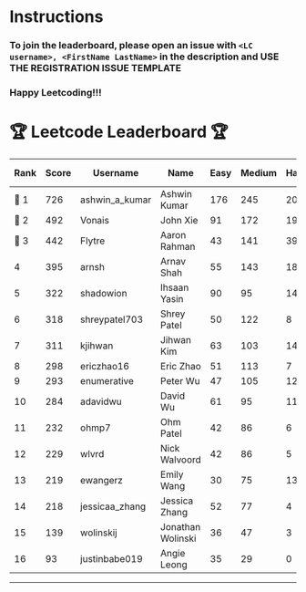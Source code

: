 # Instructions
### To join the leaderboard, please open an issue with `<LC username>, <FirstName LastName>` in the description and USE THE REGISTRATION ISSUE TEMPLATE
### Happy Leetcoding!!!


# 🏆 Leetcode Leaderboard 🏆

| Rank | Score | Username       | Name | Easy | Medium | Hard | Problems Solved |
|------|----------------|-----------------|-------------------|--------------|--------------|--------------|--------------|
| 🥇 1 | 726 | ashwin_a_kumar | Ashwin Kumar | 176 | 245 | 20 | 441 |
| 🥈 2 | 492 | Vonais | John Xie | 91 | 172 | 19 | 282 |
| 🥉 3 | 442 | Flytre | Aaron Rahman | 43 | 141 | 39 | 223 |
| 4 | 395 | arnsh | Arnav Shah | 55 | 143 | 18 | 216 |
| 5 | 322 | shadowion | Ihsaan Yasin | 90 | 95 | 14 | 199 |
| 6 | 318 | shreypatel703 | Shrey Patel | 50 | 122 | 8 | 180 |
| 7 | 311 | kjihwan | Jihwan Kim | 63 | 103 | 14 | 180 |
| 8 | 298 | ericzhao16 | Eric Zhao | 51 | 113 | 7 | 171 |
| 9 | 293 | enumerative | Peter Wu | 47 | 105 | 12 | 164 |
| 10 | 284 | adavidwu | David Wu | 61 | 95 | 11 | 167 |
| 11 | 232 | ohmp7 | Ohm Patel | 42 | 86 | 6 | 134 |
| 12 | 229 | wlvrd | Nick Walvoord | 42 | 86 | 5 | 133 |
| 13 | 219 | ewangerz | Emily Wang | 30 | 75 | 13 | 118 |
| 14 | 218 | jessicaa_zhang | Jessica Zhang | 52 | 77 | 4 | 133 |
| 15 | 139 | wolinskij | Jonathan Wolinski | 36 | 47 | 3 | 86 |
| 16 | 93 | justinbabe019 | Angie Leong | 35 | 29 | 0 | 64 |
---